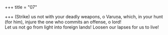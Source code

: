 +++
title = "07"

+++
(Strike) us not with your deadly weapons, o Varuṇa, which, in your  hunt (for him), injure the one who commits an offense, o lord!  
Let us not go from light into foreign lands! Loosen our lapses for us  to live!  